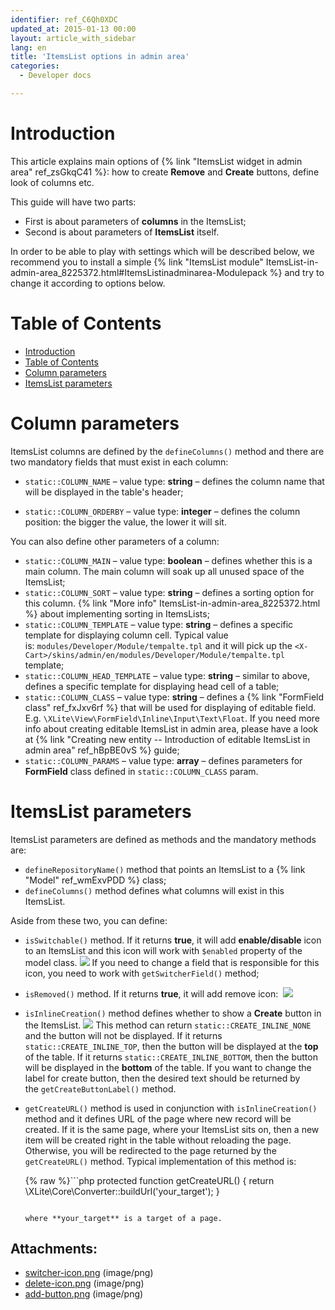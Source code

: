 ```yaml
---
identifier: ref_C6Qh0XDC
updated_at: 2015-01-13 00:00
layout: article_with_sidebar
lang: en
title: 'ItemsList options in admin area'
categories:
  - Developer docs

---
```



# Introduction

This article explains main options of {% link "ItemsList widget in admin area" ref_zsGkqC41 %}: how to create **Remove** and **Create** buttons, define look of columns etc.

This guide will have two parts:

*   First is about parameters of **columns** in the ItemsList;
*   Second is about parameters of **ItemsList** itself.

In order to be able to play with settings which will be described below, we recommend you to install a simple {% link "ItemsList module" ItemsList-in-admin-area_8225372.html#ItemsListinadminarea-Modulepack %} and try to change it according to options below.

# Table of Contents

*   [Introduction](#introduction)
*   [Table of Contents](#table-of-contents)
*   [Column parameters](#column-parameters)
*   [ItemsList parameters](#itemslist-parameters)

# Column parameters

ItemsList columns are defined by the `defineColumns()` method and there are two mandatory fields that must exist in each column:

*   `static::COLUMN_NAME` – value type: **string** – defines the column name that will be displayed in the table's header;

*   `static::COLUMN_ORDERBY` – value type: **integer** – defines the column position: the bigger the value, the lower it will sit.

You can also define other parameters of a column:

*   `static::COLUMN_MAIN` – value type: **boolean** – defines whether this is a main column. The main column will soak up all unused space of the ItemsList;
*   `static::COLUMN_SORT` – value type: **string** – defines a sorting option for this column. {% link "More info" ItemsList-in-admin-area_8225372.html %} about implementing sorting in ItemsLists;
*   `static::COLUMN_TEMPLATE` – value type: **string** – defines a specific template for displaying column cell. Typical value is: `modules/Developer/Module/tempalte.tpl` and it will pick up the
    `<X-Cart>/skins/admin/en/modules/Developer/Module/tempalte.tpl` template;
*   `static::COLUMN_HEAD_TEMPLATE` – value type: **string** – similar to above, defines a specific template for displaying head cell of a table;
*   `static::COLUMN_CLASS` – value type: **string** – defines a {% link "FormField class" ref_fxJxv6rf %} that will be used for displaying of editable field. E.g. `\XLite\View\FormField\Inline\Input\Text\Float`. If you need more info about creating editable ItemsList in admin area, please have a look at {% link "Creating new entity -- Introduction of editable ItemsList in admin area" ref_hBpBE0vS %} guide;
*   `static::COLUMN_PARAMS` – value type: **array** – defines parameters for **FormField** class defined in `static::COLUMN_CLASS` param.

# ItemsList parameters

ItemsList parameters are defined as methods and the mandatory methods are:

*   `defineRepositoryName()` method that points an ItemsList to a {% link "Model" ref_wmExvPDD %} class;
*   `defineColumns()` method defines what columns will exist in this ItemsList.

Aside from these two, you can define:

*   `isSwitchable()` method. If it returns **true**, it will add **enable/disable** icon to an ItemsList and this icon will work with `$enabled` property of the model class.
    ![]({{site.baseurl}}/attachments/8225369/8356181.png)
    If you need to change a field that is responsible for this icon, you need to work with `getSwitcherField()` method;
*   `isRemoved()` method. If it returns **true**, it will add remove icon:
     ![]({{site.baseurl}}/attachments/8225369/8356182.png)
*   `isInlineCreation()` method defines whether to show a **Create** button in the ItemsList.
    ![]({{site.baseurl}}/attachments/8225369/8356183.png)
    This method can return `static::CREATE_INLINE_NONE` and the button will not be displayed. If it returns `static::CREATE_INLINE_TOP`, then the button will be displayed at the **top** of the table. If it returns `static::CREATE_INLINE_BOTTOM`, then the button will be displayed in the **bottom** of the table. If you want to change the label for create button, then the desired text should be returned by the `getCreateButtonLabel()` method.

*   `getCreateURL()` method is used in conjunction with `isInlineCreation()` method and it defines URL of the page where new record will be created. If it is the same page, where your ItemsList sits on, then a new item will be created right in the table without reloading the page. Otherwise, you will be redirected to the page returned by the `getCreateURL()` method. Typical implementation of this method is:

    {% raw %}```php
       protected function getCreateURL()
       {
           return \XLite\Core\Converter::buildUrl('your_target');
       }
    ```{% endraw %}

    where **your_target** is a target of a page.

## Attachments:

* [switcher-icon.png]({{site.baseurl}}/attachments/8225369/8356181.png) (image/png)
* [delete-icon.png]({{site.baseurl}}/attachments/8225369/8356182.png) (image/png)
* [add-button.png]({{site.baseurl}}/attachments/8225369/8356183.png) (image/png)